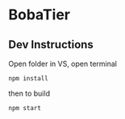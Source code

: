 # BobaTier

## Dev Instructions
Open folder in VS, open terminal
```shell
npm install 
```
then to build
```shell
npm start 
```
